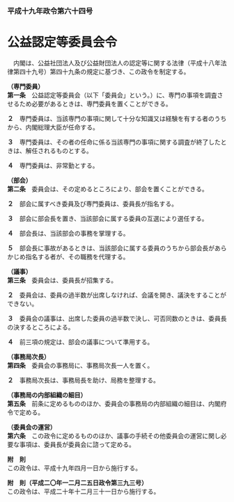 ### 平成十九年政令第六十四号  
# 公益認定等委員会令  
　内閣は、公益社団法人及び公益財団法人の認定等に関する法律（平成十八年法律第四十九号）第四十九条の規定に基づき、この政令を制定する。  
  
**（専門委員）**  
**第一条**　公益認定等委員会（以下「委員会」という。）に、専門の事項を調査させるため必要があるときは、専門委員を置くことができる。  
  
**２**　専門委員は、当該専門の事項に関して十分な知識又は経験を有する者のうちから、内閣総理大臣が任命する。  
  
**３**　専門委員は、その者の任命に係る当該専門の事項に関する調査が終了したときは、解任されるものとする。  
  
**４**　専門委員は、非常勤とする。  
  
**（部会）**  
**第二条**　委員会は、その定めるところにより、部会を置くことができる。  
  
**２**　部会に属すべき委員及び専門委員は、委員長が指名する。  
  
**３**　部会に部会長を置き、当該部会に属する委員の互選により選任する。  
  
**４**　部会長は、当該部会の事務を掌理する。  
  
**５**　部会長に事故があるときは、当該部会に属する委員のうちから部会長があらかじめ指名する者が、その職務を代理する。  
  
**（議事）**  
**第三条**　委員会は、委員長が招集する。  
  
**２**　委員会は、委員の過半数が出席しなければ、会議を開き、議決をすることができない。  
  
**３**　委員会の議事は、出席した委員の過半数で決し、可否同数のときは、委員長の決するところによる。  
  
**４**　前三項の規定は、部会の議事について準用する。  
  
**（事務局次長）**  
**第四条**　委員会の事務局に、事務局次長一人を置く。  
  
**２**　事務局次長は、事務局長を助け、局務を整理する。  
  
**（事務局の内部組織の細目）**  
**第五条**　前条に定めるもののほか、委員会の事務局の内部組織の細目は、内閣府令で定める。  
  
**（委員会の運営）**  
**第六条**　この政令に定めるもののほか、議事の手続その他委員会の運営に関し必要な事項は、委員長が委員会に諮って定める。  
  
**附　則**  
この政令は、平成十九年四月一日から施行する。  
  
**附　則（平成二〇年一二月二五日政令第三九三号）**  
この政令は、平成二十年十二月三十一日から施行する。  
  
